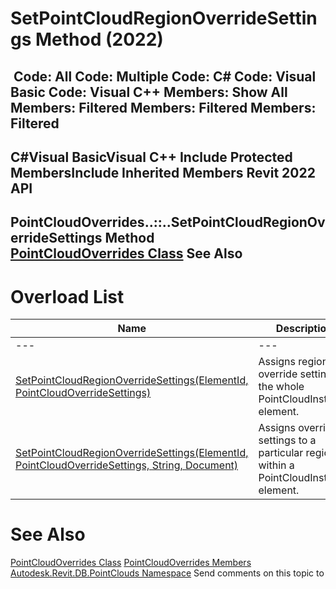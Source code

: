 # SetPointCloudRegionOverrideSettings Method (2022)

﻿
 Code: All Code: Multiple Code: C# Code: Visual Basic Code: Visual C++  Members: Show All Members: Filtered Members: Filtered Members: Filtered   
---  
C#Visual BasicVisual C++
Include Protected MembersInclude Inherited Members
Revit 2022 API  
---  
PointCloudOverrides..::..SetPointCloudRegionOverrideSettings Method   
[PointCloudOverrides Class](c39d51e3-cc31-ecae-fa41-d00c435cb700.md "PointCloudOverrides Class") See Also  
---  
# Overload List
| Name | Description |
| --- | --- |
| --- | --- | --- |
| [SetPointCloudRegionOverrideSettings(ElementId, PointCloudOverrideSettings)](983f1c51-43e3-461a-4846-cfc27b6a3cd9.md "SetPointCloudRegionOverrideSettings Method \(ElementId, PointCloudOverrideSettings\)") | Assigns region override settings to the whole PointCloudInstance element. |
| [SetPointCloudRegionOverrideSettings(ElementId, PointCloudOverrideSettings, String, Document)](dda42d13-bbf1-93f2-9be5-fa9481c867a9.md "SetPointCloudRegionOverrideSettings Method \(ElementId, PointCloudOverrideSettings, String, Document\)") | Assigns override settings to a particular region within a PointCloudInstance element. |

# See Also
[PointCloudOverrides Class](c39d51e3-cc31-ecae-fa41-d00c435cb700.md "PointCloudOverrides Class")
[PointCloudOverrides Members](647cf5fd-89bd-dc11-2491-4055c9470b57.md "PointCloudOverrides Members")
[Autodesk.Revit.DB.PointClouds Namespace](5974062a-47d4-c7bb-16f2-d5dd193bd170.md "Autodesk.Revit.DB.PointClouds Namespace")
Send comments on this topic to 